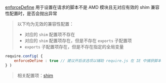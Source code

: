 [enforceDefine](http://requirejs.org/docs/api.html#config-enforceDefine) 用于设置在请求的脚本不是 AMD 模块且无对应有效的 shim 兼容性配置时，是否会抛出异常

> 以下均为无效的兼容性配置：
> - 对应的 `shim` 配置项不存在
> - 对应的 `shim` 配置项存在，但是不存在 `exports` 子配置项
> - `exports` 子配置项存在，但是不存在指定的全局变量

```js
require.config( {
    enforceDefine : true // 建议开启该选项以辅助 require.js 在 IE 中捕获脚本加载错误 http://requirejs.org/docs/api.html#ieloadfail
} )
```

> 相关配置项：[shim](./shim.md)
